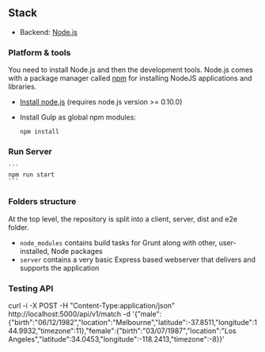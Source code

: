 ## Stack

* Backend: [Node.js](http://nodejs.org/)

### Platform & tools

You need to install Node.js and then the development tools. Node.js comes with a package manager called [npm](http://npmjs.org) for installing NodeJS applications and libraries.
* [Install node.js](http://nodejs.org/download/) (requires node.js version >= 0.10.0)
* Install Gulp as global npm modules:

    ```
    npm install
    ```

### Run Server


    ```
    npm run start
    ```

### Folders structure

At the top level, the repository is split into a client, server, dist and e2e folder.
* `node_modules` contains build tasks for Grunt along with other, user-installed, Node packages
* `server` contains a very basic Express based webserver that delivers and supports the application

### Testing API

curl -i -X POST -H "Content-Type:application/json" http://localhost:5000/api/v1/match -d '{"male":{"birth":"06/12/1982","location":"Melbourne","latitude":-37.8511,"longitude":144.9932,"timezone":11},"female":{"birth":"03/07/1987","location":"Los Angeles","latitude":34.0453,"longitude":-118.2413,"timezone":-8}}'